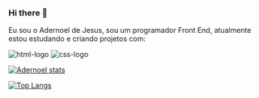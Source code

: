 ### Hi there 👋

Eu sou o Adernoel de Jesus, sou um programador Front End, atualmente estou estudando e criando projetos com:

   <img src="https://img.shields.io/badge/HTML5-E34F26?style=for-the-badge&logo=html5&logoColor=white" alt="html-logo"/> 
  <img src="https://img.shields.io/badge/CSS3-1572B6?style=for-the-badge&logo=css3&logoColor=white" alt="css-logo"/>

  [![Adernoel stats](https://github-readme-stats.vercel.app/api?username=Adernoeljesus&show_icons=true&theme=tokyonight)](https://github.com/anuraghazra/github-readme-stats)

  [![Top Langs](https://github-readme-stats.vercel.app/api/top-langs/?username=Adernoeljesus&show_icons=true&theme=tokyonight)](https://github.com/anuraghazra/github-readme-stats)


